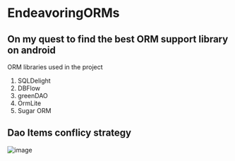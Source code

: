 # EndeavoringORMs
## On my quest to find the best ORM support library on android

ORM libraries used in the project 
1. SQLDelight 
2. DBFlow
3. greenDAO
4. OrmLite
5. Sugar ORM


## Dao Items conflicy strategy
![image](https://github.com/mahmood199/EndeavoringORMs/assets/58071934/a44dd282-b0e8-4a6c-9737-d2529875806c)
